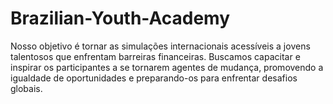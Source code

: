 # Brazilian-Youth-Academy  

Nosso objetivo é tornar as simulações internacionais acessíveis a jovens talentosos que enfrentam barreiras financeiras. Buscamos capacitar e inspirar os participantes a se tornarem agentes de mudança, promovendo a igualdade de oportunidades e preparando-os para enfrentar desafios globais.
